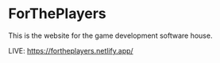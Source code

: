 ﻿# ForThePlayers
 
 This is the website for the game development software house.

 LIVE: https://fortheplayers.netlify.app/
